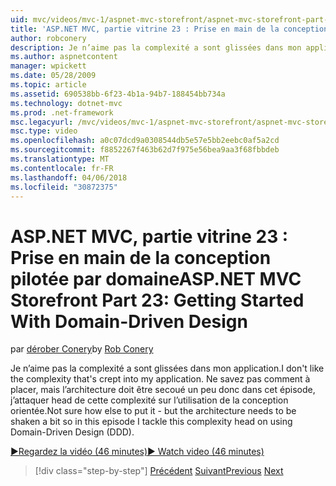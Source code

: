 ```yaml
---
uid: mvc/videos/mvc-1/aspnet-mvc-storefront/aspnet-mvc-storefront-part-23-getting-started-with-domain-driven-design
title: 'ASP.NET MVC, partie vitrine 23 : Prise en main de la conception domaine | Documents Microsoft'
author: robconery
description: Je n’aime pas la complexité a sont glissées dans mon application. Ne savez pas comment à put, mais l’architecture doit être secoué un peu ainsi dans cet épisode...
ms.author: aspnetcontent
manager: wpickett
ms.date: 05/28/2009
ms.topic: article
ms.assetid: 690538bb-6f23-4b1a-94b7-188454bb734a
ms.technology: dotnet-mvc
ms.prod: .net-framework
msc.legacyurl: /mvc/videos/mvc-1/aspnet-mvc-storefront/aspnet-mvc-storefront-part-23-getting-started-with-domain-driven-design
msc.type: video
ms.openlocfilehash: a0c07dcd9a0308544db5e57e5bb2eebc0af5a2cd
ms.sourcegitcommit: f8852267f463b62d7f975e56bea9aa3f68fbbdeb
ms.translationtype: MT
ms.contentlocale: fr-FR
ms.lasthandoff: 04/06/2018
ms.locfileid: "30872375"
---
```

<a name="aspnet-mvc-storefront-part-23-getting-started-with-domain-driven-design"></a><span data-ttu-id="d412c-104">ASP.NET MVC, partie vitrine 23 : Prise en main de la conception pilotée par domaine</span><span class="sxs-lookup"><span data-stu-id="d412c-104">ASP.NET MVC Storefront Part 23: Getting Started With Domain-Driven Design</span></span>
====================
<span data-ttu-id="d412c-105">par [dérober Conery](https://github.com/robconery)</span><span class="sxs-lookup"><span data-stu-id="d412c-105">by [Rob Conery](https://github.com/robconery)</span></span>

<span data-ttu-id="d412c-106">Je n’aime pas la complexité a sont glissées dans mon application.</span><span class="sxs-lookup"><span data-stu-id="d412c-106">I don't like the complexity that's crept into my application.</span></span> <span data-ttu-id="d412c-107">Ne savez pas comment à placer, mais l’architecture doit être secoué un peu donc dans cet épisode, j’attaquer head de cette complexité sur l’utilisation de la conception orientée.</span><span class="sxs-lookup"><span data-stu-id="d412c-107">Not sure how else to put it - but the architecture needs to be shaken a bit so in this episode I tackle this complexity head on using Domain-Driven Design (DDD).</span></span>

[<span data-ttu-id="d412c-108">&#9654;Regardez la vidéo (46 minutes)</span><span class="sxs-lookup"><span data-stu-id="d412c-108">&#9654; Watch video (46 minutes)</span></span>](https://channel9.msdn.com/Blogs/ASP-NET-Site-Videos/aspnet-mvc-storefront-part-23-getting-started-with-domain-driven-design)

> [!div class="step-by-step"]
> <span data-ttu-id="d412c-109">[Précédent](aspnet-mvc-storefront-part-22-restructuring-rerouting-and-paypal.md)
> [Suivant](aspnet-mvc-storefront-part-24-finis.md)</span><span class="sxs-lookup"><span data-stu-id="d412c-109">[Previous](aspnet-mvc-storefront-part-22-restructuring-rerouting-and-paypal.md)
[Next](aspnet-mvc-storefront-part-24-finis.md)</span></span>
